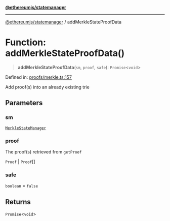 [**@ethereumjs/statemanager**](../README.md)

***

[@ethereumjs/statemanager](../README.md) / addMerkleStateProofData

# Function: addMerkleStateProofData()

> **addMerkleStateProofData**(`sm`, `proof`, `safe`): `Promise`\<`void`\>

Defined in: [proofs/merkle.ts:157](https://github.com/Dargon789/ethereumjs-monorepo/blob/master/packages/statemanager/src/proofs/merkle.ts#L157)

Add proof(s) into an already existing trie

## Parameters

### sm

[`MerkleStateManager`](../classes/MerkleStateManager.md)

### proof

The proof(s) retrieved from `getProof`

`Proof` | `Proof`[]

### safe

`boolean` = `false`

## Returns

`Promise`\<`void`\>
